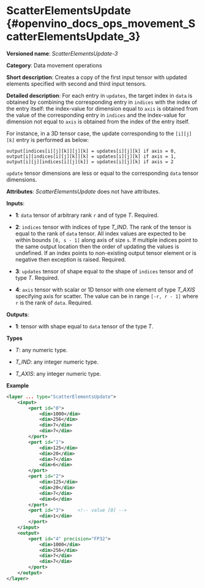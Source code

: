# ScatterElementsUpdate {#openvino_docs_ops_movement_ScatterElementsUpdate_3}

**Versioned name**: *ScatterElementsUpdate-3*

**Category**: Data movement operations

**Short description**: Creates a copy of the first input tensor with updated elements specified with second and third input tensors.

**Detailed description**: For each entry in `updates`, the target index in `data` is obtained by combining the corresponding entry in
`indices` with the index of the entry itself: the index-value for dimension equal to `axis` is obtained from the value of the corresponding entry in
`indices` and the index-value for dimension not equal to `axis` is obtained from the index of the entry itself.

For instance, in a 3D tensor case, the update corresponding to the `[i][j][k]` entry is performed as below:

```
output[indices[i][j][k]][j][k] = updates[i][j][k] if axis = 0,
output[i][indices[i][j][k]][k] = updates[i][j][k] if axis = 1,
output[i][j][indices[i][j][k]] = updates[i][j][k] if axis = 2
```

`update` tensor dimensions are less or equal to the corresponding `data` tensor dimensions. 

**Attributes**: *ScatterElementsUpdate* does not have attributes.

**Inputs**:

*   **1**: `data` tensor of arbitrary rank `r` and of type *T*. Required.

*   **2**: `indices` tensor with indices of type *T_IND*. The rank of the tensor is equal to the rank of `data` tensor.
All index values are expected to be within bounds `[0, s - 1]` along axis of size `s`. If multiple indices point to the
same output location then the order of updating the values is undefined. If an index points to non-existing output
tensor element or is negative then exception is raised. Required.

*   **3**: `updates` tensor of shape equal to the shape of `indices` tensor and of type *T*. Required.

*   **4**: `axis` tensor with scalar or 1D tensor with one element of type *T_AXIS* specifying axis for scatter.
The value can be in range `[-r, r - 1]` where `r` is the rank of `data`. Required.

**Outputs**:

*   **1**: tensor with shape equal to `data` tensor of the type *T*.

**Types**

* *T*: any numeric type.

* *T_IND*: any integer numeric type.

* *T_AXIS*: any integer numeric type.

**Example**

```xml
<layer ... type="ScatterElementsUpdate">
    <input>
        <port id="0">
            <dim>1000</dim>
            <dim>256</dim>
            <dim>7</dim>
            <dim>7</dim>
        </port>
        <port id="1">
            <dim>125</dim>
            <dim>20</dim>
            <dim>7</dim>
            <dim>6</dim>
        </port>
        <port id="2">
            <dim>125</dim>
            <dim>20</dim>
            <dim>7</dim>
            <dim>6</dim>
        </port>
        <port id="3">     <!-- value [0] -->
            <dim>1</dim>
        </port>
    </input>
    <output>
        <port id="4" precision="FP32">
            <dim>1000</dim>
            <dim>256</dim>
            <dim>7</dim>
            <dim>7</dim>
        </port>
    </output>
</layer>
```
